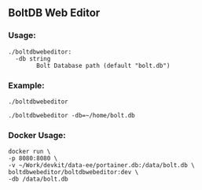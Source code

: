 ## BoltDB Web Editor

### Usage:
```
./boltdbwebeditor:
  -db string
        Bolt Database path (default "bolt.db")
```

### Example:
`./boltdbwebeditor`

`./boltdbwebeditor -db=~/home/bolt.db`


### Docker Usage:
```
docker run \
-p 8080:8080 \
-v ~/Work/devkit/data-ee/portainer.db:/data/bolt.db \
boltdbwebeditor/boltdbwebeditor:dev \
-db /data/bolt.db
```
